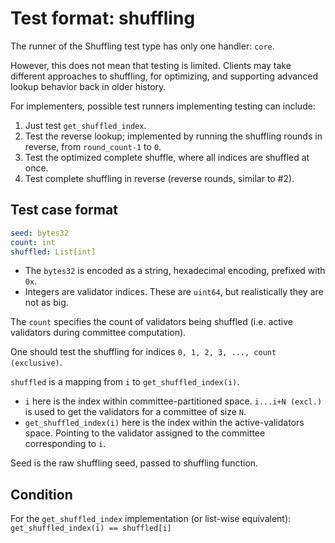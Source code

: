 # Test format: shuffling

The runner of the Shuffling test type has only one handler: `core`.

However, this does not mean that testing is limited.
Clients may take different approaches to shuffling, for optimizing,
 and supporting advanced lookup behavior back in older history.

For implementers, possible test runners implementing testing can include:
1) Just test `get_shuffled_index`.
2) Test the reverse lookup; implemented by running the shuffling rounds in reverse, from `round_count-1` to `0`.
3) Test the optimized complete shuffle, where all indices are shuffled at once.
4) Test complete shuffling in reverse (reverse rounds, similar to #2).

## Test case format

```yaml
seed: bytes32
count: int
shuffled: List[int]
```

- The `bytes32` is encoded as a string, hexadecimal encoding, prefixed with `0x`.
- Integers are validator indices. These are `uint64`, but realistically they are not as big.

The `count` specifies the count of validators being shuffled (i.e. active validators during committee computation).

One should test the shuffling for indices `0, 1, 2, 3, ..., count (exclusive)`.

`shuffled` is a mapping from `i` to `get_shuffled_index(i)`.
- `i` here is the index within committee-partitioned space. `i...i+N (excl.)` is used to get the validators for a committee of size `N`.
- `get_shuffled_index(i)` here is the index within the active-validators space. Pointing to the validator assigned to the committee corresponding to `i`.

Seed is the raw shuffling seed, passed to shuffling function. 

## Condition

For the `get_shuffled_index` implementation (or list-wise equivalent): `get_shuffled_index(i) == shuffled[i]`
